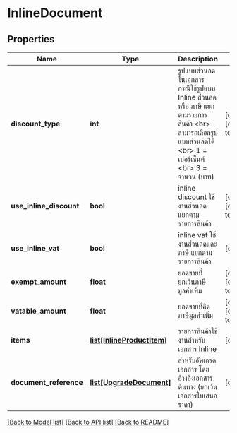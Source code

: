 # InlineDocument

## Properties
Name | Type | Description | Notes
------------ | ------------- | ------------- | -------------
**discount_type** | **int** | รูปแบบส่วนลดในเอกสาร กรณีใช้รูปแบบ Inline ส่วนลด หรือ ภาษี แยกตามรายการสินค้า &lt;br&gt; สามารถเลือกรูปแบบส่วนลดได้ &lt;br&gt; 1 &#x3D;  เปอร์เซ็นต์ &lt;br&gt; 3 &#x3D; จำนวน (บาท) | [optional] [default to 1]
**use_inline_discount** | **bool** | inline discount ใช้งานส่วนลด แยกตามรายการสินค้า | [optional] [default to True]
**use_inline_vat** | **bool** | inline vat ใช้งานส่วนลดและภาษี แยกตามรายการสินค้า | [optional] 
**exempt_amount** | **float** | ยอดขายที่ยกเว้นภาษีมูลค่าเพิ่ม | [optional] [default to 0]
**vatable_amount** | **float** | ยอดขายที่คิดภาษีมูลค่าเพิ่ม | [optional] [default to 0]
**items** | [**list[InlineProductItem]**](InlineProductItem.md) | รายการสินค้าใช้งานสำหรับเอกสาร Inline | [optional] 
**document_reference** | [**list[UpgradeDocument]**](UpgradeDocument.md) | สำหรับอัพเกรดเอกสาร โดยอ้างอิงเอกสารต้นทาง (ยกเว้นเอกสารใบเสนอราคา) | [optional] 

[[Back to Model list]](../README.md#documentation-for-models) [[Back to API list]](../README.md#documentation-for-api-endpoints) [[Back to README]](../README.md)


